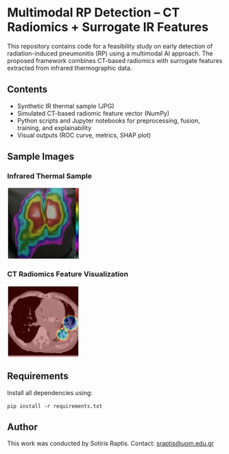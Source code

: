 # Multimodal RP Detection – CT Radiomics + Surrogate IR Features

This repository contains code for a feasibility study on early detection of radiation-induced pneumonitis (RP) using a multimodal AI approach. The proposed framework combines CT-based radiomics with surrogate features extracted from infrared thermographic data.

## Contents
- Synthetic IR thermal sample (JPG)
- Simulated CT-based radiomic feature vector (NumPy)
- Python scripts and Jupyter notebooks for preprocessing, fusion, training, and explainability
- Visual outputs (ROC curve, metrics, SHAP plot)

## Sample Images

### Infrared Thermal Sample
![Infrared Thermal Sample](images/IR.jpg)

### CT Radiomics Feature Visualization
![CT Radiomics Feature Vector](images/CT.jpg)


## Requirements
Install all dependencies using:
```
pip install -r requirements.txt
```

## Author
This work was conducted by Sotiris Raptis. Contact: sraptis@uom.edu.gr
